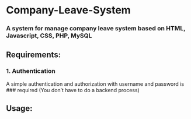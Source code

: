 # Company-Leave-System
### A system for manage company leave system based on HTML, Javascript, CSS, PHP, MySQL

## Requirements:
### 1. Authentication
A simple authentication and authorization with username and password is ### required (You don’t have to do a backend process)

## Usage: 
